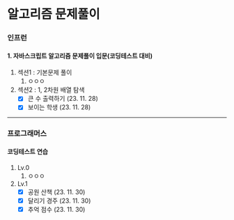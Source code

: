 알고리즘 문제풀이
===

### 인프런
#### 1. 자바스크립트 알고리즘 문제풀이 입문(코딩테스트 대비)
1. 섹션1 : 기본문제 풀이
   1. ㅇㅇㅇ 
2. 섹션2 : 1, 2차원 배열 탐색
   - [x] 큰 수 출력하기 (23. 11. 28)
   - [x] 보이는 학생 (23. 11. 28)

-------
### 프로그래머스
#### 코딩테스트 연습
1. Lv.0
   1. ㅇㅇㅇ
2. Lv.1
   - [x] 공원 산책 (23. 11. 30)
   - [x] 달리기 경주 (23. 11. 30)
   - [x] 추억 점수 (23. 11. 30)
